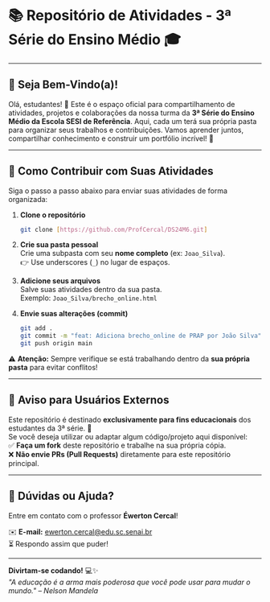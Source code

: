 # 📚 Repositório de Atividades - 3ª Série do Ensino Médio 🎓

---

## 🎉 Seja Bem-Vindo(a)!  
Olá, estudantes! 👋 Este é o espaço oficial para compartilhamento de atividades, projetos e colaborações da nossa turma da **3ª Série do Ensino Médio da Escola SESI de Referência**. Aqui, cada um terá sua própria pasta para organizar seus trabalhos e contribuições. Vamos aprender juntos, compartilhar conhecimento e construir um portfólio incrível! 🚀

---

## 📂 Como Contribuir com Suas Atividades  
Siga o passo a passo abaixo para enviar suas atividades de forma organizada:

1. **Clone o repositório**  
   ```bash
   git clone [https://github.com/ProfCercal/DS24M6.git]
   ```

2. **Crie sua pasta pessoal**  
   Crie uma subpasta com seu **nome completo** (ex: `Joao_Silva`).  
   👉 Use underscores (`_`) no lugar de espaços.

3. **Adicione seus arquivos**  
   Salve suas atividades dentro da sua pasta.  
   Exemplo: `Joao_Silva/brecho_online.html`

4. **Envie suas alterações (commit)**  
   ```bash
   git add .
   git commit -m "feat: Adiciona brecho_online de PRAP por João Silva"
   git push origin main
   ```

⚠️ **Atenção:** Sempre verifique se está trabalhando dentro da **sua própria pasta** para evitar conflitos!

---

## 🛑 Aviso para Usuários Externos  
Este repositório é destinado **exclusivamente para fins educacionais** dos estudantes da 3ª série. 🏫  
Se você deseja utilizar ou adaptar algum código/projeto aqui disponível:  
✅ **Faça um fork** deste repositório e trabalhe na sua própria cópia.  
❌ **Não envie PRs (Pull Requests)** diretamente para este repositório principal.

---

## 📩 Dúvidas ou Ajuda?  
Entre em contato com o professor **Éwerton Cercal**!  

✉️ **E-mail:** [ewerton.cercal@edu.sc.senai.br](mailto:ewerton.cercal@edu.sc.senai.br)  
⏳ Respondo assim que puder!

---

**Divirtam-se codando!** 💻✨  
*"A educação é a arma mais poderosa que você pode usar para mudar o mundo." – Nelson Mandela*
